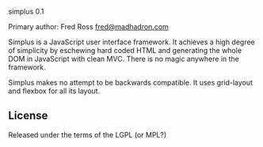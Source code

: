simplus 0.1

Primary author:
Fred Ross <fred@madhadron.com>

Simplus is a JavaScript user interface framework. It achieves a high degree of simplicity by eschewing hard coded HTML and generating the whole DOM in JavaScript with clean MVC. There is no magic anywhere in the framework.

Simplus makes no attempt to be backwards compatible. It uses grid-layout and flexbox for all its layout.

License
-------

Released under the terms of the LGPL (or MPL?)

